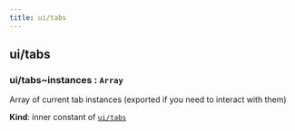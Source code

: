 ```yaml
---
title: ui/tabs
---
```


<a name="module_ui/tabs"></a>

## ui/tabs
<a name="module_ui/tabs..instances"></a>

### ui/tabs~instances : <code>Array</code>
Array of current tab instances (exported if you need to interact with them)

**Kind**: inner constant of [<code>ui/tabs</code>](#module_ui/tabs)  

  